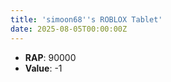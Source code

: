 ```yaml
---
title: 'simoon68''s ROBLOX Tablet'
date: 2025-08-05T00:00:00Z
---
```

- **RAP**: 90000
- **Value**: -1

